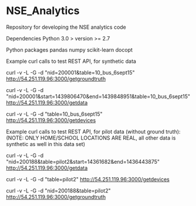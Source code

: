 # NSE_Analytics
Repository for developing the NSE analytics code


Dependencies
Python 3.0 > version >= 2.7

Python packages
pandas
numpy
scikit-learn
docopt


Example curl calls to test REST API, for synthetic data

curl -v -L -G -d "nid=200001&table=10_bus_6sept15" http://54.251.119.96:3000/getgroundtruth

curl -v -L -G -d "nid=200001&start=1439806470&end=1439848951&table=10_bus_6sept15" http://54.251.119.96:3000/getdata

curl -v -L -G -d "table=10_bus_6sept15" http://54.251.119.96:3000/getdevices

Example curl calls to test REST API, for pilot data (without ground truth): (NOTE: ONLY HOME/SCHOOL LOCATIONS ARE REAL, all other data is synthetic as well in this data set)

curl -v -L -G -d "nid=200188&table=pilot2&start=14361682&end=1436443875" http://54.251.119.96:3000/getdata

curl -v -L -G -d "table=pilot2" http://54.251.119.96:3000/getdevices

curl -v -L -G -d "nid=200188&table=pilot2" http://54.251.119.96:3000/getgroundtruth
